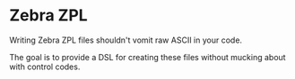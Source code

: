 Zebra ZPL
=========

Writing Zebra ZPL files shouldn't vomit raw ASCII in your code.

The goal is to provide a DSL for creating these files without mucking about with control codes.
